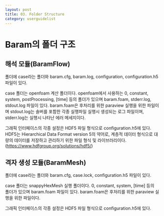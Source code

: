 ```yaml
---
layout: post
title: 03. Folder Structure
category: userguidelist
---
```


# Baram의 폴더 구조

## 해석 모듈(BaramFlow)

폴더에 case라는 폴더와 baram.cfg, baram.log, configuration, configuration.h5 파일이 있다. 

case 폴더는 openfoam 계산 폴더이다. openfoam에서 사용하는 0, constant, system, postProcessing, [time] 등의 폴더가 있으며 baram.foam, stderr.log, stdout.log 파일이 있다. baram.foam은 후처리를 위한 paraview 실행을 위한 파일이며 stdout.log는 솔버를 포함한 각종 실행파일 실행시 생성되는 로그 파일이며, stderr.log는 실행시 나타난 에러 메세지이다.

그래픽 인터페이스의 각종 설정은 HDF5 파일 형식으로 configuration.h5에 있다. HDF5는 Hierarchical Data Format version 5의 약어로, 계층적 데이터 형식으로 대량의 데이터를 저장하고 관리하기 위한 파일 형식 및 라이브러리이다.(https://www.hdfgroup.org/solutions/hdf5/)
 

## 격자 생성 모듈(BaramMesh)

폴더에 case라는 폴더와 baram.cfg, case.lock, configuration.h5 파일이 있다. 

case 폴더는 snappyHexMesh 실행 폴더이다. 0, constant, system, [time] 등의 폴더가 있으며 baram.foam 파일이 있다. baram.foam은 후처리를 위한 paraview 실행을 위한 파일이다.

그래픽 인터페이스의 각종 설정은 HDF5 파일 형식으로 configuration.h5에 있다.


